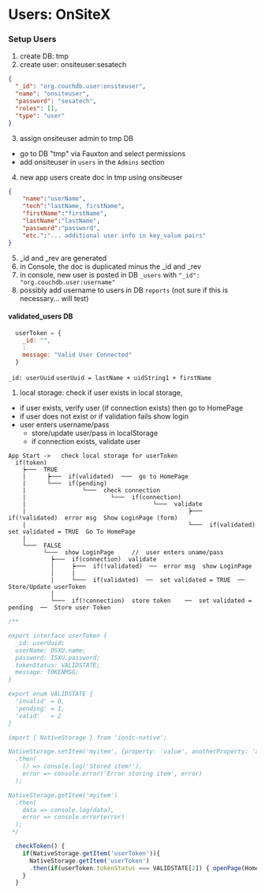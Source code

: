 # Users: OnSiteX

### Setup Users

1. create DB: tmp
2. create user: onsiteuser:sesatech

```json
{
  "_id": "org.couchdb.user:onsiteuser",
  "name": "onsiteuser",
  "password": "sesatech",
  "roles": [],
  "type": "user"
}
```

3. assign onsiteuser admin to tmp DB
  - go to DB "tmp" via Fauxton and select permissions
  - add onsiteuser in `users` in the `Admins` section
4. new app users create doc in tmp using onsiteuser

```json
{
    "name":"userName",
    "tech":"lastName, firstName",
    "firstName":"firstName",
    "lastName":"lastName",
    "password":"password",
    "etc.":"... additional user info in key_value pairs"
}
```

5. _id and _rev are generated
6. in Console, the doc is duplicated minus the _id and _rev
7. in console, new user is posted in DB `_users` with `"_id": "org.couchdb.user:username"`
8. possibly add username to users in DB `reports` (not sure if this is necessary... will test)


#### validated_users DB

```js
  userToken = {
    _id: "",
    : 
    message: "Valid User Connected"
  }
```


`_id: userUuid`
`userUuid = lastName + uidString1 + firstName`


1. local storage: check if user exists in local storage,
  - if user exists, verify user (if connection exists) then go to HomePage
  - if user does not exist or if validation fails show login
  - user enters username/pass 
    - store/update user/pass in localStorage
    - if connection exists, validate user


```
App Start ->   check local storage for userToken 
  if(token)
    ┝───  TRUE
    |      ┝───  if(validated)  ───  go to HomePage
    |      └───  if(pending)
    |                └───  check connection
    |                        └───  if(connection)
    |                                    └───  validate
    |                                              ┝───  if(!validated)  error msg  Show LoginPage (form)
    |                                              └───  if(validated)  set validated = TRUE  Go To HomePage
    |
    └───  FALSE
          └───  show LoginPage     //  user enters uname/pass
            ┝───  if(connection)  validate
            |     ┝───  if(!validated)  ──  error msg  show LoginPage
            |     |
            |     └───  if(validated)  ──  set validated = TRUE  ──  Store/Update userToken
            |
            └───  if(!connection)  store token    ──  set validated = pending  ──  Store user Token
```

```js
/**

export interface userToken {
  _id: userUuid;
  userName: OSXU.name;
  password: ISXU.password;
  tokenStatus: VALIDSTATE;
  message: TOKENMSG;
}

export enum VALIDSTATE {
  'invalid' = 0,
  'pending' = 1,
  'valid'   = 2
}

import { NativeStorage } from 'ionic-native';

NativeStorage.setItem('myitem', {property: 'value', anotherProperty: 'anotherValue'})
  .then(
    () => console.log('Stored item!'),
    error => console.error('Error storing item', error)
  );

NativeStorage.getItem('myitem')
  .then(
    data => console.log(data),
    error => console.error(error)
  );
 */

  checkToken() {
    if(NativeStorage.getItem('userToken')){
      NativeStorage.getItem('userToken')
      .then(if(userToken.tokenStatus === VALIDSTATE[2]) { openPage(HomePage) { this.nav.setRoot(HomePage); } })
    }
  }

```

